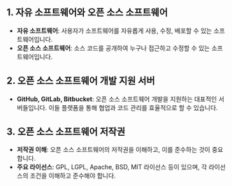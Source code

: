 ## 1. 자유 소프트웨어와 오픈 소스 소프트웨어
- **자유 소프트웨어**: 사용자가 소프트웨어를 자유롭게 사용, 수정, 배포할 수 있는 소프트웨어입니다.
- **오픈 소스 소프트웨어**: 소스 코드를 공개하여 누구나 접근하고 수정할 수 있는 소프트웨어입니다.

## 2. 오픈 소스 소프트웨어 개발 지원 서버
- **GitHub, GitLab, Bitbucket**: 오픈 소스 소프트웨어 개발을 지원하는 대표적인 서버들입니다. 이들 플랫폼을 통해 협업과 코드 관리를 효율적으로 할 수 있습니다.

## 3. 오픈 소스 소프트웨어 저작권
- **저작권 이해**: 오픈 소스 소프트웨어의 저작권을 이해하고, 이를 준수하는 것이 중요합니다.
- **주요 라이선스**: GPL, LGPL, Apache, BSD, MIT 라이선스 등이 있으며, 각 라이선스의 조건을 이해하고 준수해야 합니다.
